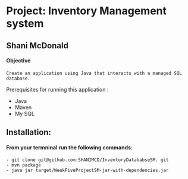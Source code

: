# Project: Inventory Management system 
## Shani McDonald

#### Objective
    Create an application using Java that interacts with a managed SQL database.

Prerequisites for running this application :
- Java
- Maven
- My SQL


## Installation:
#### From your termninal run the following commands: 
```
- git clone git@github.com:SHANIMCD/InventoryDatababseSM. git
- mvn package 
- java jar target/WeekFiveProjectSM-jar-with-dependencies.jar
```

